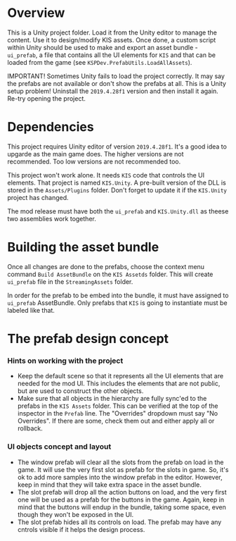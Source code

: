 # Overview

This is a Unity project folder. Load it from the Unity editor to manage the content. Use it to
design/modify KIS assets. Once done, a custom script within Unity should be used to make and
export an asset bundle - `ui_prefab`, a file that contains all the UI elements for `KIS` and
that can be loaded from the game (see `KSPDev.PrefabUtils.LoadAllAssets`).

IMPORTANT! Sometimes Unity fails to load the project correctly. It may say the prefabs are not
available or don't show the prefabs at all. This is a Unity setup problem! Uninstall the
`2019.4.28f1` version and then install it again. Re-try opening the project.

# Dependencies

This project requires Uinity editor of version `2019.4.28f1`. It's a good idea to upgarde as the
main game does. The higher versions are not recommended. Too low versions are not recommended too.

This project won't work alone. It needs `KIS` code that controls the UI elements. That project is
named `KIS.Unity`. A pre-built version of the DLL is stored in the `Assets/Plugins` folder. Don't
forget to update it if the `KIS.Unity` project has changed.

The mod release must have both the `ui_prefab` and `KIS.Unity.dll` as theese two assemblies work
together.

# Building the asset bundle

Once all changes are done to the prefabs, choose the context menu command `Build AssetBundle` on
the `KIS Assetds` folder. This will create `ui_prefab` file in the `StreamingAssets` folder.

In order for the prefab to be embed into the bundle, it must have assigned to `ui_prefab`
AssetBundle. Only prefabs that `KIS` is going to instantiate must be labeled like that.

# The prefab design concept

### Hints on working with the project

* Keep the default scene so that it represents all the UI elements that are needed for the mod UI.
  This includes the elements that are not public, but are used to construct the other objects.
* Make sure that all objects in the hierarchy are fully sync'ed to the prefabs in the `KIS Assets`
  folder. This can be verified at the top of the inspector in the `Prefab` line. The "Overrides"
  dropdown must say "No Overrides". If there are some, check them out and either apply all or
  rollback.

### UI objects concept and layout

* The window prefab will clear all the slots from the prefab on load in the game. It will use the
  very first slot as prefab for the slots in game. So, it's ok to add more samples into the window
  prefab in the editor. However, keep in mind that they will take extra space in the asset bundle.
* The slot prefab will drop all the action buttons on load, and the very first one will be used as
  a prefab for the buttons in the game. Again, keep in mind that the buttons will endup in the
  bundle, taking some space, even though they won't be exposed in the UI.
* The slot prefab hides all its controls on load. The prefab may have any cntrols visible if it
  helps the design process.
